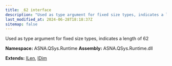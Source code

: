 ```yaml
---
title: _62 interface
description: "Used as type argument for fixed size types, indicates a length of 62  "
last_modified_at: 2024-06-28T18:18:37Z
sitemap: false
---
```


Used as type argument for fixed size types, indicates a length of 62 

**Namespace:** ASNA.QSys.Runtime
**Assembly:** ASNA.QSys.Runtime.dll

**Extends:** [ILen](/reference/runtime/qsys-runtime/i-len.html), [IDim](/reference/runtime/qsys-runtime/i-dim.html)
<br>
<br>
